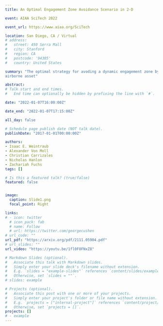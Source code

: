 ```yaml
---
title: An Optimal Engagement Zone Avoidance Scenario in 2-D

event: AIAA SciTech 2022

event_url: https://www.aiaa.org/SciTech

location: San Diego, CA / Virtual
# address:
#   street: 450 Serra Mall
#   city: Stanford
#   region: CA
#   postcode: '94305'
#   country: United States

summary: "The optimal strategy for avoding a dynamic engagement zone by an
airborne asset"

abstract: 
# Talk start and end times.
#   End time can optionally be hidden by prefixing the line with `#`.

date: "2022-01-07T16:00:00Z"

date_end: "2022-01-07T17:15:00Z"

all_day: false

# Schedule page publish date (NOT talk date).
publishDate: "2017-01-01T00:00:00Z"

authors:
- Isaac E. Weintraub
- Alexander Von Moll
- Christian Carrizales
- Nicholas Hanlon
- Zachariah Fuchs
tags: []

# Is this a featured talk? (true/false)
featured: false


image: 
  caption: Slide1.png
  focal_point: Right

links:
# - icon: twitter
  # icon_pack: fab
  # name: Follow
  # url: https://twitter.com/georgecushen
# url_code: ""
url_pdf: "https://arxiv.org/pdf/2111.05904.pdf"
# url_slides: ""
url_video: "https://youtu.be/1fl0F8FNxZ8"

# Markdown Slides (optional).
#   Associate this talk with Markdown slides.
#   Simply enter your slide deck's filename without extension.
#   E.g. `slides = "example-slides"` references `content/slides/example-slides.md`.
#   Otherwise, set `slides = ""`.
# slides: example

# Projects (optional).
#   Associate this post with one or more of your projects.
#   Simply enter your project's folder or file name without extension.
#   E.g. `projects = ["internal-project"]` references `content/project/deep-learning/index.md`.
#   Otherwise, set `projects = []`.
projects: []
# - example
---
```


<!-- {{% callout note %}}
Click on the **Slides** button above to view the built-in slides feature.
{{% /callout %}}

Slides can be added in a few ways:

- **Create** slides using Wowchemy's [*Slides*](https://wowchemy.com/docs/managing-content/#create-slides) feature and link using `slides` parameter in the front matter of the talk file
- **Upload** an existing slide deck to `static/` and link using `url_slides` parameter in the front matter of the talk file
- **Embed** your slides (e.g. Google Slides) or presentation video on this page using [shortcodes](https://wowchemy.com/docs/writing-markdown-latex/).

Further event details, including [page elements](https://wowchemy.com/docs/writing-markdown-latex/) such as image galleries, can be added to the body of this page. -->
